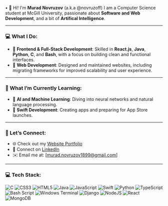 • 👋 Hi! I'm **Murad Novruzov** (a.k.a @novruzoff)
   I am a Computer Science student at McGill University, passionate about **Software and Web Development**, and a bit of **Artifical Intelligence**.

---

### 💻 What I Do:
- 🌟 **Frontend & Full-Stack Development**: Skilled in **React.js**, **Java**, **Python**, **C**, and **Bash**, with a focus on building clean and functional interfaces.
- 🚀 **Web Development**: Designed and maintained websites, including migrating frameworks for improved scalability and user experience.
  
---

### 🌱 What I’m Currently Learning:
- 🧠 **AI and Machine Learning**: Diving into neural networks and natural language processing.
- 📱 **Swift Development**: Creating apps and preparing for App Store launches.

---

### 🤝 Let’s Connect:
- 🌐 Check out my [Website Portfolio](https://novruzoff.github.io/#/)
- 💼 Connect on [LinkedIn](https://www.linkedin.com/in/novruzovmurad/)
- ✉️ Email me at: [murad.novruzov1899@gmail.com]

---

### 💻 Tech Stack:
![C](https://img.shields.io/badge/c-%2300599C.svg?style=flat&logo=c&logoColor=white) ![CSS3](https://img.shields.io/badge/css3-%231572B6.svg?style=flat&logo=css3&logoColor=white) ![HTML5](https://img.shields.io/badge/html5-%23E34F26.svg?style=flat&logo=html5&logoColor=white) ![Java](https://img.shields.io/badge/java-%23ED8B00.svg?style=flat&logo=openjdk&logoColor=white) ![JavaScript](https://img.shields.io/badge/javascript-%23323330.svg?style=flat&logo=javascript&logoColor=%23F7DF1E) ![Swift](https://img.shields.io/badge/swift-F54A2A?style=flat&logo=swift&logoColor=white) ![Python](https://img.shields.io/badge/python-3670A0?style=flat&logo=python&logoColor=ffdd54) ![TypeScript](https://img.shields.io/badge/typescript-%23007ACC.svg?style=flat&logo=typescript&logoColor=white) ![Bash Script](https://img.shields.io/badge/bash_script-%23121011.svg?style=flat&logo=gnu-bash&logoColor=white) ![Windows Terminal](https://img.shields.io/badge/Windows%20Terminal-%234D4D4D.svg?style=flat&logo=windows-terminal&logoColor=white) ![Django](https://img.shields.io/badge/django-%23092E20.svg?style=flat&logo=django&logoColor=white) ![NodeJS](https://img.shields.io/badge/node.js-6DA55F?style=flat&logo=node.js&logoColor=white) ![React](https://img.shields.io/badge/react-%2320232a.svg?style=flat&logo=react&logoColor=%2361DAFB) ![MongoDB](https://img.shields.io/badge/MongoDB-%234ea94b.svg?style=flat&logo=mongodb&logoColor=white)

